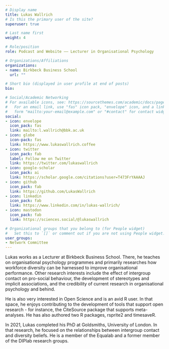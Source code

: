 ```yaml
---
# Display name
title: Lukas Wallrich
# Is this the primary user of the site?
superuser: true

# Last name first
weight: 4

# Role/position
role: Podcast and Website —— Lecturer in Organisational Psychology

# Organizations/Affiliations
organizations:
- name: Birkbeck Business School
  url: ""

# Short bio (displayed in user profile at end of posts)
bio: 

# Social/Academic Networking
# For available icons, see: https://sourcethemes.com/academic/docs/page-builder/#icons
#   For an email link, use "fas" icon pack, "envelope" icon, and a link in the
#   form "mailto:your-email@example.com" or "#contact" for contact widget.
social:
- icon: envelope
  icon_pack: fas
  link: mailto:l.wallrich@bbk.ac.uk
- icon: globe
  icon-pack: fas
  link: https://www.lukaswallrich.coffee
- icon: twitter
  icon_pack: fab
  label: Follow me on Twitter
  link: https://twitter.com/lukaswallrich
- icon: google-scholar
  icon_pack: ai
  link: https://scholar.google.com/citations?user=T473FrYAAAAJ
- icon: github
  icon_pack: fab
  link: https://github.com/LukasWallrich
- icon: linkedin
  icon_pack: fab
  link: https://www.linkedin.com/in/lukas-wallrich/
- icon: mastodon
  icon_pack: fab
  link: https://sciences.social/@lukaswallrich

# Organizational groups that you belong to (for People widget)
#   Set this to `[]` or comment out if you are not using People widget.
user_groups:
- Network Committee
---
```


Lukas works as a Lecturer at Birkbeck Business School. There, he teaches on organisational psychology programmes and primarily researches how workforce diversity can be harnessed to improve organisational performance. Other research interests include the effect of intergroup contact on pro-social behaviour, the development of stereotypes and implicit associations, and the credibility of current research in organisational psychology and behind.

He is also very interested in Open Science and is an avid R user. In that space, he enjoys contributing to the development of tools that support open research - for instance, the CiteSource package that supports meta-analyses. He has also authored two R packages, rsprite2 and timesaveR.

In 2021, Lukas completed his PhD at Goldsmiths, University of London. In that research, he focused on the relationships between intergroup contact and diversity beliefs. He is a member of the Equalab and a former member of the DIPlab research groups.
